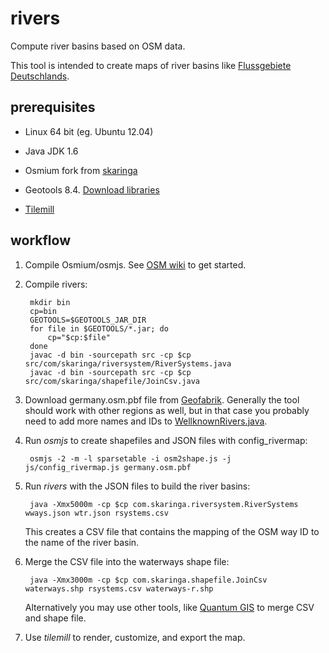 rivers
======

Compute river basins based on OSM data.

This tool is intended to create maps of river basins like [Flussgebiete Deutschlands](http://www.kompf.de/gps/rivermap.html).

prerequisites
-------------

* Linux 64 bit (eg. Ubuntu 12.04)

* Java JDK 1.6

* Osmium fork from [skaringa](https://github.com/skaringa/osmium)

* Geotools 8.4. [Download libraries](http://sourceforge.net/projects/geotools/files/GeoTools%208%20Releases/) 

* [Tilemill](http://mapbox.com/tilemill/)

workflow
--------

1. Compile Osmium/osmjs. See [OSM wiki](http://wiki.openstreetmap.org/wiki/Osmium/Quick_Start) to get started.

2. Compile rivers:

        mkdir bin
        cp=bin
        GEOTOOLS=$GEOTOOLS_JAR_DIR
        for file in $GEOTOOLS/*.jar; do
            cp="$cp:$file"
        done
        javac -d bin -sourcepath src -cp $cp src/com/skaringa/riversystem/RiverSystems.java
        javac -d bin -sourcepath src -cp $cp src/com/skaringa/shapefile/JoinCsv.java
    
3. Download germany.osm.pbf file from [Geofabrik](http://download.geofabrik.de/). 
   Generally the tool should work with other regions as well, but in that case you probably need to add 
   more names and IDs to [WellknownRivers.java](https://github.com/skaringa/rivers/blob/master/src/com/skaringa/riversystem/WellknownRivers.java).

4. Run *osmjs* to create shapefiles and JSON files with config_rivermap: 

        osmjs -2 -m -l sparsetable -i osm2shape.js -j js/config_rivermap.js germany.osm.pbf
    
5. Run *rivers* with the JSON files to build the river basins: 

        java -Xmx5000m -cp $cp com.skaringa.riversystem.RiverSystems wways.json wtr.json rsystems.csv 
    
   This creates a CSV file that contains the mapping of the OSM way ID to the name of the river basin.
  
6. Merge the CSV file into the waterways shape file:

        java -Xmx3000m -cp $cp com.skaringa.shapefile.JoinCsv waterways.shp rsystems.csv waterways-r.shp
    
   Alternatively you may use other tools, like [Quantum GIS](http://www.qgis.org/) to merge CSV and shape file.

7. Use *tilemill* to render, customize, and export the map.


